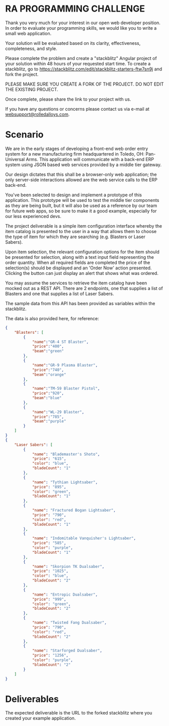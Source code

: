 # RA PROGRAMMING CHALLENGE

Thank you very much for your interest in our open web developer position. In
order to evaluate your programming skills, we would like you to write a small
web application.

Your solution will be evaluated based on its clarity, effectiveness,
completeness, and style.

Please complete the problem and create a "stackblitz" Angular project of your solution
within 48 hours of your requested start time. To create a stackblitz, go to
https://stackblitz.com/edit/stackblitz-starters-ftw7sn9j and fork the project.

PLEASE MAKE SURE YOU CREATE A FORK OF THE PROJECT. DO NOT EDIT THE EXISTING PROJECT.

Once complete, please share the link to your project with us.

If you have any questions or concerns please contact us
via e-mail at websupport@rolledalloys.com.

# Scenario

We are in the early stages of developing a front-end web order entry system for
a new manufacturing firm headquartered in Toledo, OH: Pan-Universal Arms.
This application will communicate with a back-end ERP system using JSON based
web services provided by a middle tier gateway.

Our design dictates that this shall be a browser-only web application; the only
server-side interactions allowed are the web service calls to the ERP back-end.

You've been selected to design and implement a prototype of this application.
This prototype will be used to test the middle tier components as they are being
built, but it will also be used as a reference by our team for future web apps,
so be sure to make it a good example, especially for our less experienced devs.

The project deliverable is a simple item configuration interface whereby the item
catalog is presented to the user in a way that allows them to choose the type of
item for which they are searching (e.g. Blasters or Laser Sabers).

Upon item selection, the relevant configuration options for the item should be
presented for selection, along with a text input field representing the order
quantity. When all required fields are completed the price of the
selection(s) should be displayed and an 'Order Now' action presented. Clicking the
button can just display an alert that shows what was ordered.

You may assume the services to retrieve the item catalog have been mocked out as
a REST API. There are 2 endpoints, one that supplies a list of Blasters and one
that supplies a list of Laser Sabers.

The sample data from this API has been provided as variables within the stackblitz.

The data is also provided here, for reference:

```json
{
    "Blasters": [
        {
            "name":"GR-4 ST Blaster",
            "price":"400",
            "beam":"green"
        },
        {
            "name":"GR-9 Plasma Blaster",
            "price":"740",
            "beam":"orange"
        },
        {
            "name":"TM-59 Blaster Pistol",
            "price":"920",
            "beam":"blue"
        },
        {
            "name":"WL-29 Blaster",
            "price":"785",
            "beam":"purple"
        }
    ]
}
{
    "Laser Sabers": [
        {
            "name": "Blademaster's Shoto",
            "price": "615",
            "color": "blue",
            "bladeCount": "1"
        },
        {
            "name": "Tythian Lightsaber",
            "price": "895",
            "color": "green",
            "bladeCount": "1"
        },
        {
            "name": "Fractured Bogan Lightsaber",
            "price": "790",
            "color": "red",
            "bladeCount": "1"
        },
        {
            "name": "Indomitable Vanquisher's Lightsaber",
            "price": "585",
            "color": "purple",
            "bladeCount": "1"
        },
        {
            "name": "Skorpion TK Dualsaber",
            "price": "1025",
            "color": "blue",
            "bladeCount": "2"
        },
        {
            "name": "Entropic Dualsaber",
            "price": "999",
            "color": "green",
            "bladeCount": "2"
        },
        {
            "name": "Twisted Fang Dualsaber",
            "price": "790",
            "color": "red",
            "bladeCount": "2"
        },
        {
            "name": "Starforged Dualsaber",
            "price": "1256",
            "color": "purple",
            "bladeCount": "2"
        }
    ]
}
```

# Deliverables

The expected deliverable is the URL to the forked stackblitz where
you created your example application.

